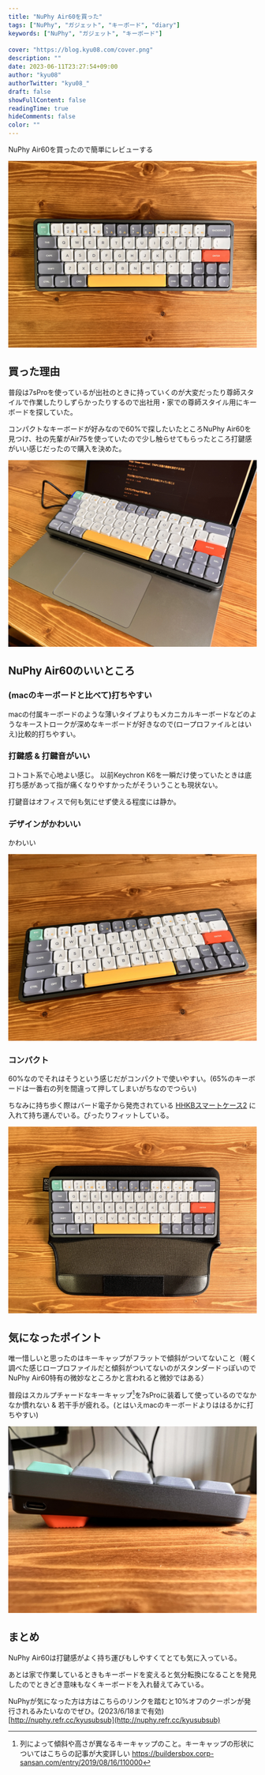 ```yaml
---
title: "NuPhy Air60を買った"
tags: ["NuPhy", "ガジェット", "キーボード", "diary"]
keywords: ["NuPhy", "ガジェット", "キーボード"]

cover: "https://blog.kyu08.com/cover.png"
description: ""
date: 2023-06-11T23:27:54+09:00
author: "kyu08"
authorTwitter: "kyu08_"
draft: false
showFullContent: false
readingTime: true
hideComments: false
color: ""
---
```


NuPhy Air60を買ったので簡単にレビューする

![nuphy-air60.webp](nuphy-air60.webp)

## 買った理由
普段は7sProを使っているが出社のときに持っていくのが大変だったり尊師スタイルで作業したりしずらかったりするので出社用・家での尊師スタイル用にキーボードを探していた。

コンパクトなキーボードが好みなので60%で探したいたところNuPhy Air60を見つけ、社の先輩がAir75を使っていたので少し触らせてもらったところ打鍵感がいい感じだったので購入を決めた。

![sonshi.webp](sonshi.webp)

## NuPhy Air60のいいところ
### (macのキーボードと比べて)打ちやすい
macの付属キーボードのような薄いタイプよりもメカニカルキーボードなどのようなキーストロークが深めなキーボードが好きなので(ロープロファイルとはいえ)比較的打ちやすい。

### 打鍵感 & 打鍵音がいい
コトコト系で心地よい感じ。 以前Keychron K6を一瞬だけ使っていたときは底打ち感があって指が痛くなりやすかったがそういうことも現状ない。

打鍵音はオフィスで何も気にせず使える程度には静か。

### デザインがかわいい
かわいい

![nuphy-air60-2.webp](nuphy-air60-2.webp)

### コンパクト
60%なのでそれはそうという感じだがコンパクトで使いやすい。(65%のキーボードは一番右の列を間違って押してしまいがちなのでつらい)

ちなみに持ち歩く際はバード電子から発売されている [HHKBスマートケース2](https://www.pfu.ricoh.com/direct/hhkb/hhkb-option/detail_smartcase2.html) に入れて持ち運んでいる。ぴったりフィットしている。

![with-cover.webp](with-cover.webp)

## 気になったポイント
唯一惜しいと思ったのはキーキャップがフラットで傾斜がついてないこと（軽く調べた感じロープロファイルだと傾斜がついてないのがスタンダードっぽいのでNuPhy Air60特有の微妙なところかと言われると微妙ではある）

普段はスカルプチャードなキーキャップ[^1]を7sProに装着して使っているのでなかなか慣れない & 若干手が疲れる。(とはいえmacのキーボードよりははるかに打ちやすい)

![keycaps.webp](keycaps.webp)

## まとめ
NuPhy Air60は打鍵感がよく持ち運びもしやすくてとても気に入っている。

あとは家で作業しているときもキーボードを変えると気分転換になることを発見したのでときどき意味もなくキーボードを入れ替えてみている。

NuPhyが気になった方は方はこちらのリンクを踏むと10%オフのクーポンが発行されるみたいなのでぜひ。(2023/6/18まで有効) [http://nuphy.refr.cc/kyusubsub](http://nuphy.refr.cc/kyusubsub)

[^1]: 列によって傾斜や高さが異なるキーキャップのこと。キーキャップの形状についてはこちらの記事が大変詳しい https://buildersbox.corp-sansan.com/entry/2019/08/16/110000
